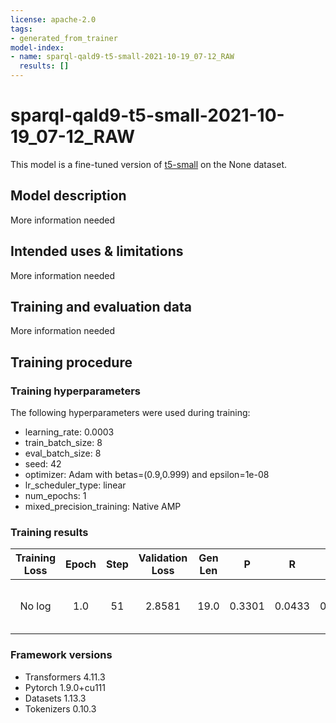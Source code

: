```yaml
---
license: apache-2.0
tags:
- generated_from_trainer
model-index:
- name: sparql-qald9-t5-small-2021-10-19_07-12_RAW
  results: []
---
```


<!-- This model card has been generated automatically according to the information the Trainer had access to. You
should probably proofread and complete it, then remove this comment. -->

# sparql-qald9-t5-small-2021-10-19_07-12_RAW

This model is a fine-tuned version of [t5-small](https://huggingface.co/t5-small) on the None dataset.

## Model description

More information needed

## Intended uses & limitations

More information needed

## Training and evaluation data

More information needed

## Training procedure

### Training hyperparameters

The following hyperparameters were used during training:
- learning_rate: 0.0003
- train_batch_size: 8
- eval_batch_size: 8
- seed: 42
- optimizer: Adam with betas=(0.9,0.999) and epsilon=1e-08
- lr_scheduler_type: linear
- num_epochs: 1
- mixed_precision_training: Native AMP

### Training results

| Training Loss | Epoch | Step | Validation Loss | Gen Len | P      | R      | F1     | Bleu-score | Bleu-precisions                                                              | Bleu-bp |
|:-------------:|:-----:|:----:|:---------------:|:-------:|:------:|:------:|:------:|:----------:|:----------------------------------------------------------------------------:|:-------:|
| No log        | 1.0   | 51   | 2.8581          | 19.0    | 0.3301 | 0.0433 | 0.1830 | 7.5917     | [69.82603479304139, 45.68226763348714, 32.33357717629846, 24.56861133935908] | 0.1903  |


### Framework versions

- Transformers 4.11.3
- Pytorch 1.9.0+cu111
- Datasets 1.13.3
- Tokenizers 0.10.3
